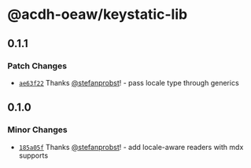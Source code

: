 # @acdh-oeaw/keystatic-lib

## 0.1.1

### Patch Changes

- [`ae63f22`](https://github.com/acdh-oeaw/keystatic-lib/commit/ae63f22c3e0cb797e5bcc9a4e7d31d5403fe764d)
  Thanks [@stefanprobst](https://github.com/stefanprobst)! - pass locale type through generics

## 0.1.0

### Minor Changes

- [`185a05f`](https://github.com/acdh-oeaw/keystatic-lib/commit/185a05f926d0f8978a097bde192371a61642c91c)
  Thanks [@stefanprobst](https://github.com/stefanprobst)! - add locale-aware readers with mdx
  supports
